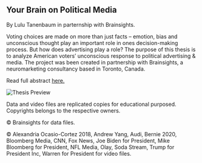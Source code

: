 ## Your Brain on Political Media
By Lulu Tanenbaum in parternship with Brainsights. 

Voting choices are made on more than just facts – emotion, bias and unconscious thought play an important role in ones decision-making process. But how does advertising play a role? The purpose of this thesis is to analyze American voters’ unconscious response to political advertising & media. The project was been created in partnership with Brainsights, a neuromarketing consultancy based in Toronto, Canada.

Read full abstract [here.](https://github.com/lulujordanna/thesis/blob/master/documentation/abstract.md)

![Thesis Preview](https://github.com/lulujordanna/thesis/blob/master/preview.png)

Data and video files are replicated copies for educational purposed. Copyrights belongs to the respective owners.

© Brainsights for data files.

© Alexandria Ocasio-Cortez 2018, Andrew Yang, Audi, Bernie 2020, Bloomberg Media, CNN, Fox News, Joe Biden for President, Mike Bloomberg for President, NFL Media, Olay, Soda Stream, Trump for President Inc, Warren for President for video files.

